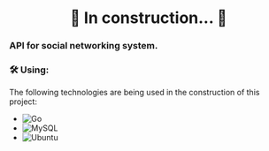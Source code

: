 <h1 align="center"> 
	🚧  In construction...  🚧
</h1>

### API for social networking system.

### 🛠 Using:

The following technologies are being used in the construction of this project:

- ![Go](https://img.shields.io/badge/go-%2300ADD8.svg?style=for-the-badge&logo=go&logoColor=white)
- ![MySQL](https://img.shields.io/badge/mysql-%2300f.svg?style=for-the-badge&logo=mysql&logoColor=white)
- ![Ubuntu](https://img.shields.io/badge/Ubuntu-E95420?style=for-the-badge&logo=ubuntu&logoColor=white)